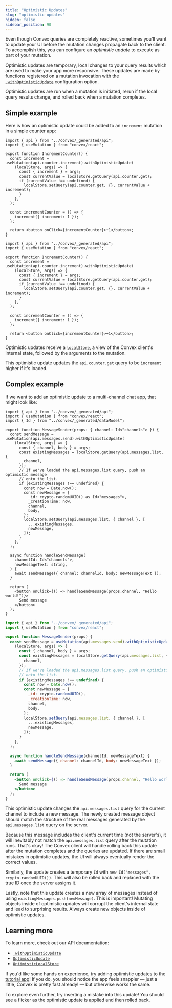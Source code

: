 ```yaml
---
title: "Optimistic Updates"
slug: "optimistic-updates"
hidden: false
sidebar_position: 90
---
```





Even though Convex queries are completely reactive, sometimes you'll want to
update your UI before the mutation changes propagate back to the client. To
accomplish this, you can configure an _optimistic update_ to execute as part of
your mutation.

Optimistic updates are temporary, local changes to your query results which are
used to make your app more responsive. These updates are made by functions
registered on a mutation invocation with the
[`.withOptimisticUpdate`](/api/interfaces/react.ReactMutation#withoptimisticupdate)
configuration option.

Optimistic updates are run when a mutation is initiated, rerun if the local
query results change, and rolled back when a mutation completes.

## Simple example

Here is how an optimistic update could be added to an `increment` mutation in a
simple counter app:


```tsx
import { api } from "../convex/_generated/api";
import { useMutation } from "convex/react";

export function IncrementCounter() {
  const increment = useMutation(api.counter.increment).withOptimisticUpdate(
    (localStore, args) => {
      const { increment } = args;
      const currentValue = localStore.getQuery(api.counter.get);
      if (currentValue !== undefined) {
        localStore.setQuery(api.counter.get, {}, currentValue + increment);
      }
    },
  );

  const incrementCounter = () => {
    increment({ increment: 1 });
  };

  return <button onClick={incrementCounter}>+1</button>;
}
```

```tsx
import { api } from "../convex/_generated/api";
import { useMutation } from "convex/react";

export function IncrementCounter() {
  const increment = useMutation(api.counter.increment).withOptimisticUpdate(
    (localStore, args) => {
      const { increment } = args;
      const currentValue = localStore.getQuery(api.counter.get);
      if (currentValue !== undefined) {
        localStore.setQuery(api.counter.get, {}, currentValue + increment);
      }
    },
  );

  const incrementCounter = () => {
    increment({ increment: 1 });
  };

  return <button onClick={incrementCounter}>+1</button>;
}
```


Optimistic updates receive a
[`localStore`](/api/interfaces/browser.OptimisticLocalStore), a view of the
Convex client's internal state, followed by the arguments to the mutation.

This optimistic update updates the `api.counter.get` query to be `increment`
higher if it's loaded.

## Complex example

If we want to add an optimistic update to a multi-channel chat app, that might
look like:


```tsx
import { api } from "../convex/_generated/api";
import { useMutation } from "convex/react";
import { Id } from "../convex/_generated/dataModel";

export function MessageSender(props: { channel: Id<"channels"> }) {
  const sendMessage = useMutation(api.messages.send).withOptimisticUpdate(
    (localStore, args) => {
      const { channel, body } = args;
      const existingMessages = localStore.getQuery(api.messages.list, {
        channel,
      });
      // If we've loaded the api.messages.list query, push an optimistic message
      // onto the list.
      if (existingMessages !== undefined) {
        const now = Date.now();
        const newMessage = {
          _id: crypto.randomUUID() as Id<"messages">,
          _creationTime: now,
          channel,
          body,
        };
        localStore.setQuery(api.messages.list, { channel }, [
          ...existingMessages,
          newMessage,
        ]);
      }
    },
  );

  async function handleSendMessage(
    channelId: Id<"channels">,
    newMessageText: string,
  ) {
    await sendMessage({ channel: channelId, body: newMessageText });
  }

  return (
    <button onClick={() => handleSendMessage(props.channel, "Hello world!")}>
      Send message
    </button>
  );
}
```

```jsx
import { api } from "../convex/_generated/api";
import { useMutation } from "convex/react";

export function MessageSender(props) {
  const sendMessage = useMutation(api.messages.send).withOptimisticUpdate(
    (localStore, args) => {
      const { channel, body } = args;
      const existingMessages = localStore.getQuery(api.messages.list, {
        channel,
      });
      // If we've loaded the api.messages.list query, push an optimistic message
      // onto the list.
      if (existingMessages !== undefined) {
        const now = Date.now();
        const newMessage = {
          _id: crypto.randomUUID(),
          _creationTime: now,
          channel,
          body,
        };
        localStore.setQuery(api.messages.list, { channel }, [
          ...existingMessages,
          newMessage,
        ]);
      }
    },
  );

  async function handleSendMessage(channelId, newMessageText) {
    await sendMessage({ channel: channelId, body: newMessageText });
  }

  return (
    <button onClick={() => handleSendMessage(props.channel, "Hello world!")}>
      Send message
    </button>
  );
}
```


This optimistic update changes the `api.messages.list` query for the current
channel to include a new message. The newly created message object should match
the structure of the real messages generated by the `api.messages.list` query on
the server.

Because this message includes the client's current time (not the server's), it
will inevitably not match the `api.messages.list` query after the mutation runs.
That's okay! The Convex client will handle rolling back this update after the
mutation completes and the queries are updated. If there are small mistakes in
optimistic updates, the UI will always eventually render the correct values.

Similarly, the update creates a temporary `Id` with
`new Id("messages", crypto.randomUUID())`. This will also be rolled back and
replaced with the true ID once the server assigns it.

Lastly, note that this update creates a new array of messages instead of using
`existingMessages.push(newMessage)`. This is important! Mutating objects inside
of optimistic updates will corrupt the client's internal state and lead to
surprising results. Always create new objects inside of optimistic updates.

## Learning more

To learn more, check out our API documentation:

- [`.withOptimisticUpdate`](/api/interfaces/react.ReactMutation#withoptimisticupdate)
- [`OptimisticUpdate`](/api/modules/browser#optimisticupdate)
- [`OptimisticLocalStore`](/api/interfaces/browser.OptimisticLocalStore)

If you'd like some hands on experience, try adding optimistic updates to the
[tutorial app](https://github.com/get-convex/convex-tutorial)! If you do, you
should notice the app feels snappier — just a little, Convex is pretty fast
already! — but otherwise works the same.

To explore even further, try inserting a mistake into this update! You should
see a flicker as the optimistic update is applied and then rolled back.
